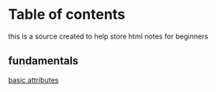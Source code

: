 <html>            
<head>            
</head>           
<body>          
<h1> Table of contents </h1>
<p> this is a source created to help store html notes for beginners </p>
<h2> fundamentals </h2>
<a href="https://github.com/Kloepetr/HTML-notes/tree/main/fundamentals." a>
basic attributes </a> 
</body>
</html>   





